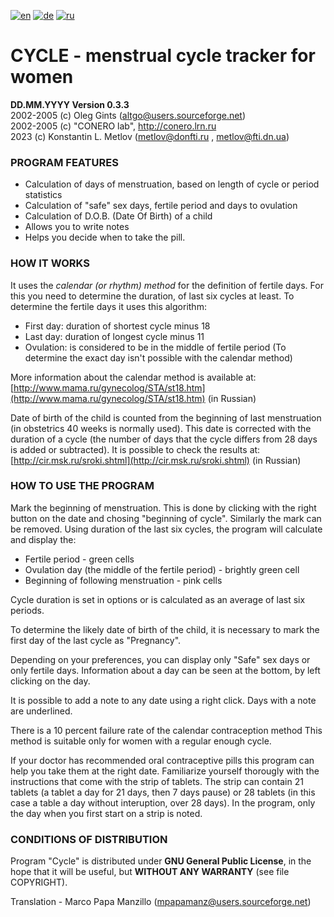[![en](https://img.shields.io/badge/lang-en-red.svg)](README.md)
[![de](https://img.shields.io/badge/lang-de-green.svg)](README.de.md)
[![ru](https://img.shields.io/badge/lang-ru-yellow.svg)](README.ru.md)

# CYCLE - menstrual cycle tracker for women

**DD.MM.YYYY Version 0.3.3**  
2002-2005 (c) Oleg Gints (altgo@users.sourceforge.net)  
2002-2005 (c) "CONERO lab", http://conero.lrn.ru  
2023 (c) Konstantin L. Metlov (metlov@donfti.ru , metlov@fti.dn.ua)  

### PROGRAM FEATURES

*   Calculation of days of menstruation, based on length of cycle or period statistics
*   Calculation of "safe" sex days, fertile period and days to ovulation
*   Calculation of D.O.B. (Date Of Birth) of a child
*   Allows you to write notes
*   Helps you decide when to take the pill.

### HOW IT WORKS

It uses the _calendar (or rhythm) method_ for the definition of fertile days. For this you need to determine the duration, of last six cycles at least. To determine the fertile days it uses this algorithm:

*   First day: duration of shortest cycle minus 18
*   Last day: duration of longest cycle minus 11
*   Ovulation: is considered to be in the middle of fertile period (To determine the exact day isn't possible with the calendar method)

More information about the calendar method is available at: [http://www.mama.ru/gynecolog/STA/st18.htm](http://www.mama.ru/gynecolog/STA/st18.htm) (in Russian)

Date of birth of the child is counted from the beginning of last menstruation (in obstetrics 40 weeks is normally used). This date is corrected with the duration of a cycle (the number of days that the cycle differs from 28 days is added or subtracted). It is possible to check the results at: [http://cir.msk.ru/sroki.shtml](http://cir.msk.ru/sroki.shtml) (in Russian)

### HOW TO USE THE PROGRAM

Mark the beginning of menstruation. This is done by clicking with the right button on the date and chosing "beginning of cycle". Similarly the mark can be removed. Using duration of the last six cycles, the program will calculate and display the:

*   Fertile period - green cells
*   Ovulation day (the middle of the fertile period) - brightly green cell
*   Beginning of following menstruation - pink cells

Cycle duration is set in options or is calculated as an average of last six periods.

To determine the likely date of birth of the child, it is necessary to mark the first day of the last cycle as "Pregnancy".

Depending on your preferences, you can display only "Safe" sex days or only fertile days. Information about a day can be seen at the bottom, by left clicking on the day.

It is possible to add a note to any date using a right click. Days with a note are underlined.

There is a 10 percent failure rate of the calendar contraception method This method is suitable only for women with a regular enough cycle.

If your doctor has recommended oral contraceptive pills this program can help you take them at the right date. Familiarize yourself thorougly with the instructions that come with the strip of tablets. The strip can contain 21 tablets (a tablet a day for 21 days, then 7 days pause) or 28 tablets (in this case a table a day without interuption, over 28 days). In the program, only the day when you first start on a strip is noted.

### CONDITIONS OF DISTRIBUTION

Program "Cycle" is distributed under **GNU General Public License**, in the hope that it will be useful, but **WITHOUT ANY WARRANTY** (see file COPYRIGHT).

Translation - Marco Papa Manzillo (mpapamanz@users.sourceforge.net)
